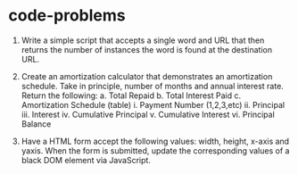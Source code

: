 # code-problems

1. Write a simple script that accepts a single word and URL that then returns the number of instances the word is found at the destination URL.

2. Create an amortization calculator that demonstrates an amortization schedule. Take in principle, number of months and annual interest rate.
   Return the following:
   a. Total Repaid
   b. Total Interest Paid
   c. Amortization Schedule (table)
   i. Payment Number (1,2,3,etc)
   ii. Principal
   iii. Interest
   iv. Cumulative Principal
   v. Cumulative Interest
   vi. Principal Balance

3. Have a HTML form accept the following values: width, height, x-axis and yaxis.
   When the form is submitted, update the corresponding values of a black
   DOM element via JavaScript.
